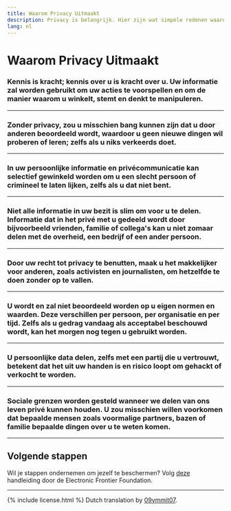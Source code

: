 ```yaml
---
title: Waarom Privacy Uitmaakt
description: Privacy is belangrijk. Hier zijn wat simpele redenen waarom.
lang: nl
---
```


# Waarom Privacy Uitmaakt

### Kennis is kracht; kennis over u is kracht over u. Uw informatie zal worden gebruikt om uw acties te voorspellen en om de manier waarom u winkelt, stemt en denkt te manipuleren.

---
### Zonder privacy, zou u misschien bang kunnen zijn dat u door anderen beoordeeld wordt, waardoor u geen nieuwe dingen wil proberen of leren; zelfs als u niks verkeerds doet.

---
### In uw persoonlijke informatie en privécommunicatie kan selectief gewinkeld worden om u een slecht persoon of crimineel te laten lijken, zelfs als u dat niet bent.

---
### Niet alle informatie in uw bezit is slim om voor u te delen. Informatie dat in het privé met u gedeeld wordt door bijvoorbeeld vrienden, familie of collega's kan u niet zomaar delen met de overheid, een bedrijf of een ander persoon.

---
### Door uw recht tot privacy te benutten, maak u het makkelijker voor anderen, zoals activisten en journalisten, om hetzelfde te doen zonder op te vallen.

---
### U wordt en zal niet beoordeeld worden op u eigen normen en waarden. Deze verschillen per persoon, per organisatie en per tijd. Zelfs als u gedrag vandaag als acceptabel beschouwd wordt, kan het morgen nog tegen u gebruikt worden.

---
### U persoonlijke data delen, zelfs met een partij die u vertrouwt, betekent dat het uit uw handen is en risico loopt om gehackt of verkocht te worden.

---
### Sociale grenzen worden gesteld wanneer we delen van ons leven privé kunnen houden. U zou misschien willen voorkomen dat bepaalde mensen zoals voormalige partners, bazen of familie bepaalde dingen over u te weten komen.

-----

## Volgende stappen
Wil je stappen ondernemen om jezelf te beschermen? Volg [deze](https://ssd.eff.org) handleiding door de Electronic Frontier Foundation.

-----
{% include license.html %}
Dutch translation by [09ymmit07](https://www.reddit.com/r/translator/comments/752qcf/english_any_translating_whyprivacymattersorg_a/do32oqw/).
